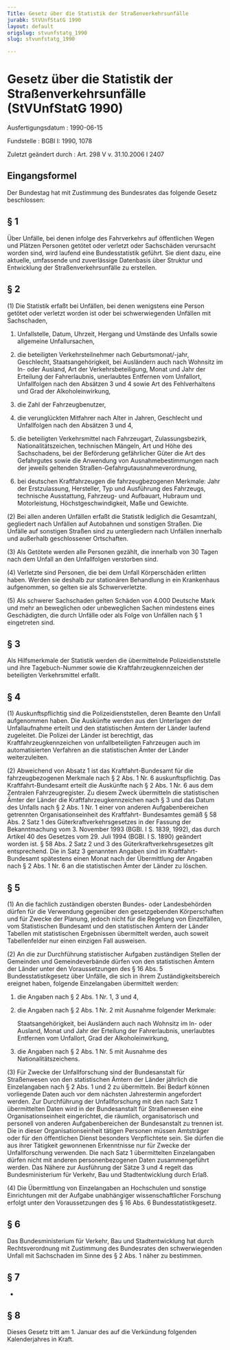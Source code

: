 ```yaml
---
Title: Gesetz über die Statistik der Straßenverkehrsunfälle
jurabk: StVUnfStatG 1990
layout: default
origslug: stvunfstatg_1990
slug: stvunfstatg_1990

---
```


# Gesetz über die Statistik der Straßenverkehrsunfälle (StVUnfStatG 1990)

Ausfertigungsdatum
:   1990-06-15

Fundstelle
:   BGBl I: 1990, 1078

Zuletzt geändert durch
:   Art. 298 V v. 31.10.2006 I 2407


## Eingangsformel

Der Bundestag hat mit Zustimmung des Bundesrates das folgende Gesetz
beschlossen:


## § 1

Über Unfälle, bei denen infolge des Fahrverkehrs auf öffentlichen
Wegen und Plätzen Personen getötet oder verletzt oder Sachschäden
verursacht worden sind, wird laufend eine Bundesstatistik geführt. Sie
dient dazu, eine aktuelle, umfassende und zuverlässige Datenbasis über
Struktur und Entwicklung der Straßenverkehrsunfälle zu erstellen.


## § 2

(1) Die Statistik erfaßt bei Unfällen, bei denen wenigstens eine
Person getötet oder verletzt worden ist oder bei schwerwiegenden
Unfällen mit Sachschaden,

1.  Unfallstelle, Datum, Uhrzeit, Hergang und Umstände des Unfalls sowie
    allgemeine Unfallursachen,


2.  die beteiligten Verkehrsteilnehmer nach Geburtsmonat/-jahr,
    Geschlecht, Staatsangehörigkeit, bei Ausländern auch nach Wohnsitz im
    In- oder Ausland, Art der Verkehrsbeteiligung, Monat und Jahr der
    Erteilung der Fahrerlaubnis, unerlaubtes Entfernen vom Unfallort,
    Unfallfolgen nach den Absätzen 3 und 4 sowie Art des Fehlverhaltens
    und Grad der Alkoholeinwirkung,


3.  die Zahl der Fahrzeugbenutzer,


4.  die verunglückten Mitfahrer nach Alter in Jahren, Geschlecht und
    Unfallfolgen nach den Absätzen 3 und 4,


5.  die beteiligten Verkehrsmittel nach Fahrzeugart, Zulassungsbezirk,
    Nationalitätszeichen, technischen Mängeln, Art und Höhe des
    Sachschadens, bei der Beförderung gefährlicher Güter die Art des
    Gefahrgutes sowie die Anwendung von Ausnahmebestimmungen nach der
    jeweils geltenden Straßen-Gefahrgutausnahmeverordnung,


6.  bei deutschen Kraftfahrzeugen die fahrzeugbezogenen Merkmale: Jahr der
    Erstzulassung, Hersteller, Typ und Ausführung des Fahrzeugs,
    technische Ausstattung, Fahrzeug- und Aufbauart, Hubraum und
    Motorleistung, Höchstgeschwindigkeit, Maße und Gewichte.




(2) Bei allen anderen Unfällen erfaßt die Statistik lediglich die
Gesamtzahl, gegliedert nach Unfällen auf Autobahnen und sonstigen
Straßen. Die Unfälle auf sonstigen Straßen sind zu untergliedern nach
Unfällen innerhalb und außerhalb geschlossener Ortschaften.

(3) Als Getötete werden alle Personen gezählt, die innerhalb von 30
Tagen nach dem Unfall an den Unfallfolgen verstorben sind.

(4) Verletzte sind Personen, die bei dem Unfall Körperschäden erlitten
haben. Werden sie deshalb zur stationären Behandlung in ein
Krankenhaus aufgenommen, so gelten sie als Schwerverletzte.

(5) Als schwerer Sachschaden gelten Schäden von 4.000 Deutsche Mark
und mehr an beweglichen oder unbeweglichen Sachen mindestens eines
Geschädigten, die durch Unfälle oder als Folge von Unfällen nach § 1
eingetreten sind.


## § 3

Als Hilfsmerkmale der Statistik werden die übermittelnde
Polizeidienststelle und ihre Tagebuch-Nummer sowie die
Kraftfahrzeugkennzeichen der beteiligten Verkehrsmittel erfaßt.


## § 4

(1) Auskunftspflichtig sind die Polizeidienststellen, deren Beamte den
Unfall aufgenommen haben. Die Auskünfte werden aus den Unterlagen der
Unfallaufnahme erteilt und den statistischen Ämtern der Länder laufend
zugeleitet. Die Polizei der Länder ist berechtigt, das
Kraftfahrzeugkennzeichen von unfallbeteiligten Fahrzeugen auch im
automatisierten Verfahren an die statistischen Ämter der Länder
weiterzuleiten.

(2) Abweichend von Absatz 1 ist das Kraftfahrt-Bundesamt für die
fahrzeugbezogenen Merkmale nach § 2 Abs. 1 Nr. 6 auskunftspflichtig.
Das Kraftfahrt-Bundesamt erteilt die Auskünfte nach § 2 Abs. 1 Nr. 6
aus dem Zentralen Fahrzeugregister. Zu diesem Zweck übermitteln die
statistischen Ämter der Länder die Kraftfahrzeugkennzeichen nach § 3
und das Datum des Unfalls nach § 2 Abs. 1 Nr. 1 einer von anderen
Aufgabenbereichen getrennten Organisationseinheit des Kraftfahrt-
Bundesamtes gemäß § 58 Abs. 2 Satz 1 des Güterkraftverkehrsgesetzes in
der Fassung der Bekanntmachung vom 3. November 1993 (BGBl. I S. 1839,
1992), das durch Artikel 40 des Gesetzes vom 29. Juli 1994 (BGBl. I S.
1890) geändert worden ist. § 58 Abs. 2 Satz 2 und 3 des
Güterkraftverkehrsgesetzes gilt entsprechend. Die in Satz 3 genannten
Angaben sind im Kraftfahrt-Bundesamt spätestens einen Monat nach der
Übermittlung der Angaben nach § 2 Abs. 1 Nr. 6 an die statistischen
Ämter der Länder zu löschen.


## § 5

(1) An die fachlich zuständigen obersten Bundes- oder Landesbehörden
dürfen für die Verwendung gegenüber den gesetzgebenden Körperschaften
und für Zwecke der Planung, jedoch nicht für die Regelung von
Einzelfällen, vom Statistischen Bundesamt und den statistischen Ämtern
der Länder Tabellen mit statistischen Ergebnissen übermittelt werden,
auch soweit Tabellenfelder nur einen einzigen Fall ausweisen.

(2) An die zur Durchführung statistischer Aufgaben zuständigen Stellen
der Gemeinden und Gemeindeverbände dürfen von den statistischen Ämtern
der Länder unter den Voraussetzungen des § 16 Abs. 5
Bundesstatistikgesetz über Unfälle, die sich in ihrem
Zuständigkeitsbereich ereignet haben, folgende Einzelangaben
übermittelt werden:

1.  die Angaben nach § 2 Abs. 1 Nr. 1, 3 und 4,


2.  die Angaben nach § 2 Abs. 1 Nr. 2 mit Ausnahme folgender Merkmale:

    Staatsangehörigkeit, bei Ausländern auch nach Wohnsitz im In- oder
    Ausland, Monat und Jahr der Erteilung der Fahrerlaubnis, unerlaubtes
    Entfernen vom Unfallort, Grad der Alkoholeinwirkung,


3.  die Angaben nach § 2 Abs. 1 Nr. 5 mit Ausnahme des
    Nationalitätszeichens.




(3) Für Zwecke der Unfallforschung sind der Bundesanstalt für
Straßenwesen von den statistischen Ämtern der Länder jährlich die
Einzelangaben nach § 2 Abs. 1 und 2 zu übermitteln. Bei Bedarf können
vorliegende Daten auch vor dem nächsten Jahrestermin angefordert
werden. Zur Durchführung der Unfallforschung mit den nach Satz 1
übermittelten Daten wird in der Bundesanstalt für Straßenwesen eine
Organisationseinheit eingerichtet, die räumlich, organisatorisch und
personell von anderen Aufgabenbereichen der Bundesanstalt zu trennen
ist. Die in dieser Organisationseinheit tätigen Personen müssen
Amtsträger oder für den öffentlichen Dienst besonders Verpflichtete
sein. Sie dürfen die aus ihrer Tätigkeit gewonnenen Erkenntnisse nur
für Zwecke der Unfallforschung verwenden. Die nach Satz 1
übermittelten Einzelangaben dürfen nicht mit anderen personenbezogenen
Daten zusammengeführt werden. Das Nähere zur Ausführung der Sätze 3
und 4 regelt das Bundesministerium für Verkehr, Bau und
Stadtentwicklung durch Erlaß.

(4) Die Übermittlung von Einzelangaben an Hochschulen und sonstige
Einrichtungen mit der Aufgabe unabhängiger wissenschaftlicher
Forschung erfolgt unter den Voraussetzungen des § 16 Abs. 6
Bundesstatistikgesetz.


## § 6

Das Bundesministerium für Verkehr, Bau und Stadtentwicklung hat durch
Rechtsverordnung mit Zustimmung des Bundesrates den schwerwiegenden
Unfall mit Sachschaden im Sinne des § 2 Abs. 1 näher zu bestimmen.


## § 7

-


## § 8

Dieses Gesetz tritt am 1. Januar des auf die Verkündung folgenden
Kalenderjahres in Kraft.

